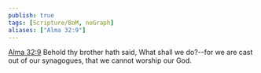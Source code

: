 ```yaml
---
publish: true
tags: [Scripture/BoM, noGraph]
aliases: ["Alma 32:9"]
---
```

[Alma 32:9](https://churchofjesuschrist.org/study/scriptures/bofm/alma/32?lang=eng&id=p9#p9) Behold thy brother hath said, What shall we do?--for we are cast out of our synagogues, that we cannot worship our God.
